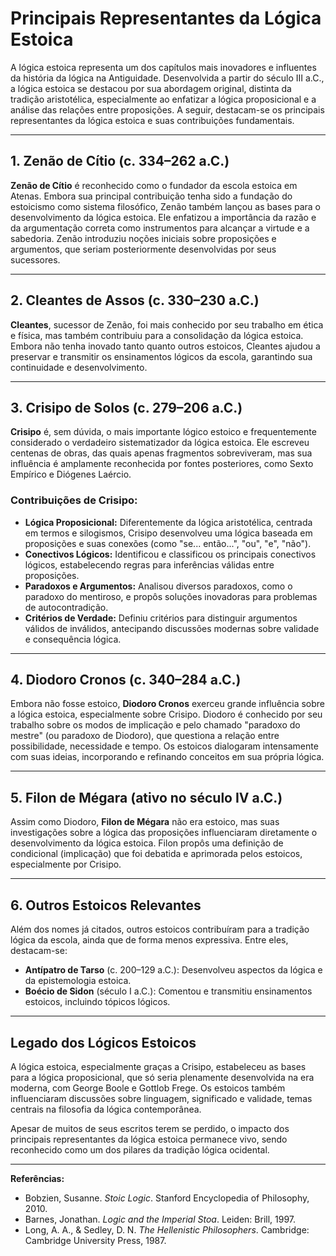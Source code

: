 # Principais Representantes da Lógica Estoica

A lógica estoica representa um dos capítulos mais inovadores e influentes da história da lógica na Antiguidade. Desenvolvida a partir do século III a.C., a lógica estoica se destacou por sua abordagem original, distinta da tradição aristotélica, especialmente ao enfatizar a lógica proposicional e a análise das relações entre proposições. A seguir, destacam-se os principais representantes da lógica estoica e suas contribuições fundamentais.

---

## 1. Zenão de Cítio (c. 334–262 a.C.)

**Zenão de Cítio** é reconhecido como o fundador da escola estoica em Atenas. Embora sua principal contribuição tenha sido a fundação do estoicismo como sistema filosófico, Zenão também lançou as bases para o desenvolvimento da lógica estoica. Ele enfatizou a importância da razão e da argumentação correta como instrumentos para alcançar a virtude e a sabedoria. Zenão introduziu noções iniciais sobre proposições e argumentos, que seriam posteriormente desenvolvidas por seus sucessores.

---

## 2. Cleantes de Assos (c. 330–230 a.C.)

**Cleantes**, sucessor de Zenão, foi mais conhecido por seu trabalho em ética e física, mas também contribuiu para a consolidação da lógica estoica. Embora não tenha inovado tanto quanto outros estoicos, Cleantes ajudou a preservar e transmitir os ensinamentos lógicos da escola, garantindo sua continuidade e desenvolvimento.

---

## 3. Crisipo de Solos (c. 279–206 a.C.)

**Crisipo** é, sem dúvida, o mais importante lógico estoico e frequentemente considerado o verdadeiro sistematizador da lógica estoica. Ele escreveu centenas de obras, das quais apenas fragmentos sobreviveram, mas sua influência é amplamente reconhecida por fontes posteriores, como Sexto Empírico e Diógenes Laércio.

### Contribuições de Crisipo:

- **Lógica Proposicional:** Diferentemente da lógica aristotélica, centrada em termos e silogismos, Crisipo desenvolveu uma lógica baseada em proposições e suas conexões (como "se... então...", "ou", "e", "não").
- **Conectivos Lógicos:** Identificou e classificou os principais conectivos lógicos, estabelecendo regras para inferências válidas entre proposições.
- **Paradoxos e Argumentos:** Analisou diversos paradoxos, como o paradoxo do mentiroso, e propôs soluções inovadoras para problemas de autocontradição.
- **Critérios de Verdade:** Definiu critérios para distinguir argumentos válidos de inválidos, antecipando discussões modernas sobre validade e consequência lógica.

---

## 4. Diodoro Cronos (c. 340–284 a.C.)

Embora não fosse estoico, **Diodoro Cronos** exerceu grande influência sobre a lógica estoica, especialmente sobre Crisipo. Diodoro é conhecido por seu trabalho sobre os modos de implicação e pelo chamado "paradoxo do mestre" (ou paradoxo de Diodoro), que questiona a relação entre possibilidade, necessidade e tempo. Os estoicos dialogaram intensamente com suas ideias, incorporando e refinando conceitos em sua própria lógica.

---

## 5. Filon de Mégara (ativo no século IV a.C.)

Assim como Diodoro, **Filon de Mégara** não era estoico, mas suas investigações sobre a lógica das proposições influenciaram diretamente o desenvolvimento da lógica estoica. Filon propôs uma definição de condicional (implicação) que foi debatida e aprimorada pelos estoicos, especialmente por Crisipo.

---

## 6. Outros Estoicos Relevantes

Além dos nomes já citados, outros estoicos contribuíram para a tradição lógica da escola, ainda que de forma menos expressiva. Entre eles, destacam-se:

- **Antípatro de Tarso** (c. 200–129 a.C.): Desenvolveu aspectos da lógica e da epistemologia estoica.
- **Boécio de Sidon** (século I a.C.): Comentou e transmitiu ensinamentos estoicos, incluindo tópicos lógicos.

---

## Legado dos Lógicos Estoicos

A lógica estoica, especialmente graças a Crisipo, estabeleceu as bases para a lógica proposicional, que só seria plenamente desenvolvida na era moderna, com George Boole e Gottlob Frege. Os estoicos também influenciaram discussões sobre linguagem, significado e validade, temas centrais na filosofia da lógica contemporânea.

Apesar de muitos de seus escritos terem se perdido, o impacto dos principais representantes da lógica estoica permanece vivo, sendo reconhecido como um dos pilares da tradição lógica ocidental.

---

**Referências:**

- Bobzien, Susanne. *Stoic Logic*. Stanford Encyclopedia of Philosophy, 2010.
- Barnes, Jonathan. *Logic and the Imperial Stoa*. Leiden: Brill, 1997.
- Long, A. A., & Sedley, D. N. *The Hellenistic Philosophers*. Cambridge: Cambridge University Press, 1987.